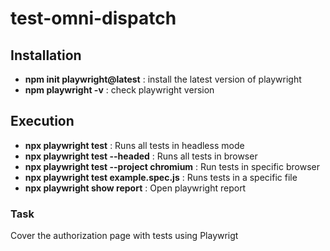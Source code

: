 # test-omni-dispatch

## Installation
 * **npm init playwright@latest** : install the latest version of playwright 
 * **npm playwright -v** : check playwright version

## Execution
 * **npx playwright test** : Runs all tests in headless mode
 * **npx playwright test --headed** : Runs all tests in browser
 * **npx playwright test --project chromium** : Run tests in specific browser
 * **npx playwright test example.spec.js** : Runs tests in a specific file
 * **npx playwright show report** : Open playwright report

### Task
Cover the authorization page with tests using Playwrigt
